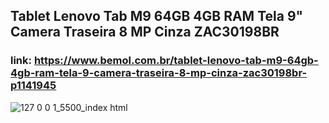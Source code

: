 ## Tablet Lenovo Tab M9 64GB 4GB RAM Tela 9" Camera Traseira 8 MP Cinza ZAC30198BR
### link: https://www.bemol.com.br/tablet-lenovo-tab-m9-64gb-4gb-ram-tela-9-camera-traseira-8-mp-cinza-zac30198br-p1141945

![127 0 0 1_5500_index html](https://github.com/fabricio-hunt/231778TabletM9/assets/87333479/0d1eef2c-c25e-418c-8800-63af6ea34e74)
